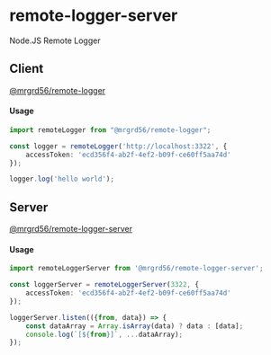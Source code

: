 # remote-logger-server
Node.JS Remote Logger

## Client

[@mrgrd56/remote-logger](https://www.npmjs.com/package/@mrgrd56/remote-logger)

#### Usage
```ts
import remoteLogger from "@mrgrd56/remote-logger";

const logger = remoteLogger('http://localhost:3322', {
    accessToken: 'ecd356f4-ab2f-4ef2-b09f-ce60ff5aa74d'
});

logger.log('hello world');
```

## Server

[@mrgrd56/remote-logger-server](https://www.npmjs.com/package/@mrgrd56/remote-logger-server)

#### Usage
```ts
import remoteLoggerServer from '@mrgrd56/remote-logger-server';

const loggerServer = remoteLoggerServer(3322, {
    accessToken: 'ecd356f4-ab2f-4ef2-b09f-ce60ff5aa74d'
});

loggerServer.listen(({from, data}) => {
    const dataArray = Array.isArray(data) ? data : [data];
    console.log(`[${from}]`, ...dataArray);
});
```
